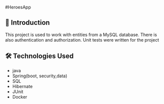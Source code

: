 #HeroesApp

## 📌 Introduction
This project is used to work with entities from a MySQL database. There is also authentication and authorization. Unit tests were written for the project

## 🛠 Technologies Used
+ java
+ Spring(boot, security,data)
+ SQL
+ Hibernate
+ JUnit
+ Docker

